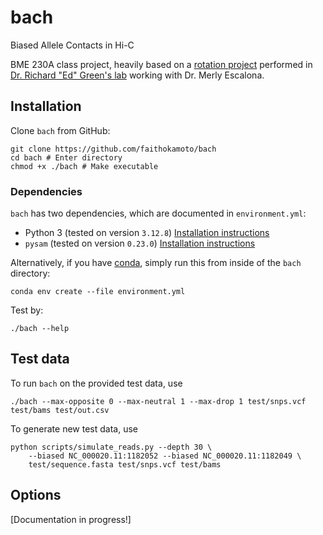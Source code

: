 # bach
Biased Allele Contacts in Hi-C

BME 230A class project, heavily based on a [rotation project][ProjectSummary]
performed in [Dr. Richard "Ed" Green's lab][PGL] working with Dr. Merly Escalona.

## Installation

Clone `bach` from GitHub:

```
git clone https://github.com/faithokamoto/bach
cd bach # Enter directory
chmod +x ./bach # Make executable
```

### Dependencies

`bach` has two dependencies, which are documented in `environment.yml`:
* Python 3 (tested on version `3.12.8`) [Installation instructions][PythonInstall]
* `pysam` (tested on version `0.23.0`) [Installation instructions][pysamInstall]

Alternatively, if you have [conda][CondaInstall], simply run this from inside of
the `bach` directory:
```
conda env create --file environment.yml
```

Test by:
```
./bach --help
```

## Test data

To run `bach` on the provided test data, use 
```
./bach --max-opposite 0 --max-neutral 1 --max-drop 1 test/snps.vcf test/bams test/out.csv
```

To generate new test data, use 
```
python scripts/simulate_reads.py --depth 30 \
    --biased NC_000020.11:1182052 --biased NC_000020.11:1182049 \
    test/sequence.fasta test/snps.vcf test/bams
```

## Options

[Documentation in progress!]


[CondaInstall]: https://docs.conda.io/projects/conda/en/latest/user-guide/install/index.html
[PGL]: https://pgl.soe.ucsc.edu/
[ProjectSummary]: https://docs.google.com/document/d/1V_6JWuLDxENUomvSkBamUB0kLm_riqedQ75qiWdRyVU/edit?usp=sharing
[pysamInstall]: https://niyunyun-pysam-fork.readthedocs.io/en/latest/installation.html#installationpytho
[PythonInstall]: https://www.python.org/downloads/
